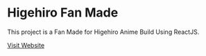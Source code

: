 # Higehiro Fan Made

This project is a Fan Made for Higehiro Anime Build Using ReactJS.

[Visit Website](https://s-7md.github.io/)
